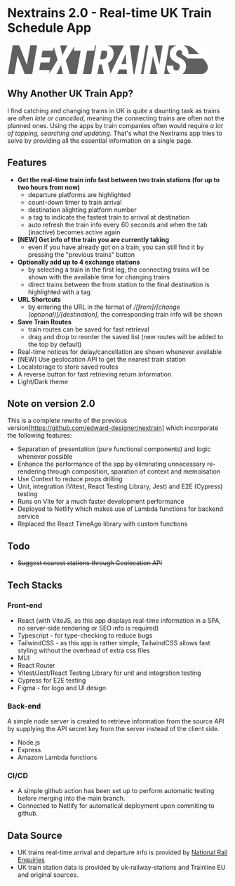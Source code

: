 # Nextrains 2.0 - Real-time UK Train Schedule App

![Nextrains App](nextrains.jpg)

## Why Another UK Train App?

I find catching and changing trains in UK is quite a daunting task as trains are often _late or cancelled_, meaning the connecting trains are often not the planned ones. Using the apps by train companies often would require _a lot of tapping, searching and updating_. That's what the Nextrains app tries to solve by providing all the essential information on a single page.

## Features

- **Get the real-time train info fast between two train stations (for up to two hours from now)**
  - departure platforms are highlighted
  - count-down timer to train arrival
  - destination alighting platform number
  - a tag to indicate the fastest train to arrival at destination
  - auto refresh the train info every 60 seconds and when the tab (inactive) becomes active again
- **[NEW] Get info of the train you are currently taking**
  - even if you have already got on a train, you can still find it by pressing the "previous trains" button
- **Optionally add up to 4 exchange stations**
  - by selecting a train in the first leg, the connecting trains will be shown with the available time for changing trains
  - direct trains between the from station to the final destination is highlighted with a tag
- **URL Shortcuts**
  - by entering the URL in the format of _/[from]/[change (optional)]/[destination]_, the corresponding train info will be shown
- **Save Train Routes**
  - train routes can be saved for fast retrieval
  - drag and drop to reorder the saved list (new routes will be added to the top by default)
- Real-time notices for delay/cancellation are shown whenever available
- [NEW] Use geolocation API to get the nearest train station
- Localstorage to store saved routes
- A reverse button for fast retrieving return information
- Light/Dark theme

## Note on version 2.0

This is a complete rewrite of the previous version[https://github.com/edward-designer/nextrain] which incorporate the following features:

- Separation of presentation (pure functional components) and logic whenever possible
- Enhance the performance of the app by eliminating unnecessary re-rendering through composition, sparation of context and memoisation
- Use Context to reduce props drilling
- Unit, integration (Vitest, React Testing Library, Jest) and E2E (Cypress) testing
- Runs on Vite for a much faster development performance
- Deployed to Netlify which makes use of Lambda functions for backend service
- Replaced the React TimeAgo library with custom functions

## Todo

- ~~Suggest nearest stations through Geolocation API~~

## Tech Stacks

### Front-end

- React (with ViteJS, as this app displays real-time information in a SPA, no server-side rendering or SEO info is required)
- Typescript - for type-checking to reduce bugs
- TailwindCSS - as this app is rather simple, TailwindCSS allows fast styling without the overhead of extra css files
- MUI
- React Router
- Vitest/Jest/React Testing Library for unit and integration testing
- Cypress for E2E testing
- Figma - for logo and UI design

### Back-end

A simple node server is created to retrieve information from the source API by supplying the API secret key from the server instead of the client side.

- Node.js
- Express
- Amazom Lambda functions

### CI/CD

- A simple github action has been set up to perform automatic testing before merging into the main branch.
- Connected to Netlify for automatical deployment upon commiting to github.

## Data Source

- UK trains real-time arrival and departure info is provided by [National Rail Enquiries](https://www.nationalrail.co.uk/100296.aspx)
- UK train station data is provided by uk-railway-stations and Trainline EU and original sources.
